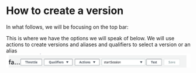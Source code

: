 # How to create a version
In what follows, we will be focusing on the top bar:

This is where we have the options we will speak of below. We will use actions to create versions and aliases and qualifiers to select a version or an alias
![main menu](../assets/5_main_tab.png)